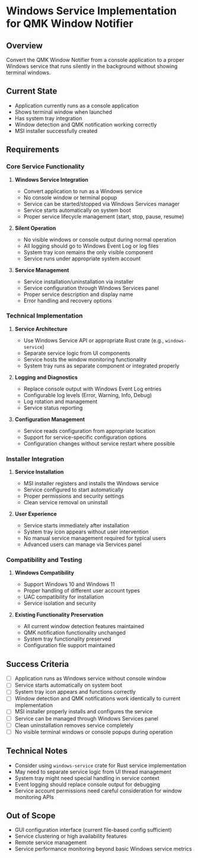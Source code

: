 # Windows Service Implementation for QMK Window Notifier

## Overview
Convert the QMK Window Notifier from a console application to a proper Windows service that runs silently in the background without showing terminal windows.

## Current State
- Application currently runs as a console application
- Shows terminal window when launched
- Has system tray integration
- Window detection and QMK notification working correctly
- MSI installer successfully created

## Requirements

### Core Service Functionality
1. **Windows Service Integration**
   - Convert application to run as a Windows service
   - No console window or terminal popup
   - Service can be started/stopped via Windows Services manager
   - Service starts automatically on system boot
   - Proper service lifecycle management (start, stop, pause, resume)

2. **Silent Operation**
   - No visible windows or console output during normal operation
   - All logging should go to Windows Event Log or log files
   - System tray icon remains the only visible component
   - Service runs under appropriate system account

3. **Service Management**
   - Service installation/uninstallation via installer
   - Service configuration through Windows Services panel
   - Proper service description and display name
   - Error handling and recovery options

### Technical Implementation
1. **Service Architecture**
   - Use Windows Service API or appropriate Rust crate (e.g., `windows-service`)
   - Separate service logic from UI components
   - Service hosts the window monitoring functionality
   - System tray runs as separate component or integrated properly

2. **Logging and Diagnostics**
   - Replace console output with Windows Event Log entries
   - Configurable log levels (Error, Warning, Info, Debug)
   - Log rotation and management
   - Service status reporting

3. **Configuration Management**
   - Service reads configuration from appropriate location
   - Support for service-specific configuration options
   - Configuration changes without service restart where possible

### Installer Integration
1. **Service Installation**
   - MSI installer registers and installs the Windows service
   - Service configured to start automatically
   - Proper permissions and security settings
   - Clean service removal on uninstall

2. **User Experience**
   - Service starts immediately after installation
   - System tray icon appears without user intervention
   - No manual service management required for typical users
   - Advanced users can manage via Services panel

### Compatibility and Testing
1. **Windows Compatibility**
   - Support Windows 10 and Windows 11
   - Proper handling of different user account types
   - UAC compatibility for installation
   - Service isolation and security

2. **Existing Functionality Preservation**
   - All current window detection features maintained
   - QMK notification functionality unchanged
   - System tray functionality preserved
   - Configuration file support maintained

## Success Criteria
- [ ] Application runs as Windows service without console window
- [ ] Service starts automatically on system boot
- [ ] System tray icon appears and functions correctly
- [ ] Window detection and QMK notifications work identically to current implementation
- [ ] MSI installer properly installs and configures the service
- [ ] Service can be managed through Windows Services panel
- [ ] Clean uninstallation removes service completely
- [ ] No visible terminal windows or console popups during operation

## Technical Notes
- Consider using `windows-service` crate for Rust service implementation
- May need to separate service logic from UI thread management
- System tray might need special handling in service context
- Event logging should replace console output for debugging
- Service account permissions need careful consideration for window monitoring APIs

## Out of Scope
- GUI configuration interface (current file-based config sufficient)
- Service clustering or high availability features
- Remote service management
- Service performance monitoring beyond basic Windows service metrics